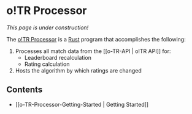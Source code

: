 # o!TR Processor

*This page is under construction!*

The [o!TR Processor](https://github.com/osu-tournament-rating/otr-processor) is a [Rust](https://www.rust-lang.org/) program that accomplishes the following:

1. Processes all match data from the [[o-TR-API | o!TR API]] for:
    * Leaderboard recalculation
    * Rating calculation
2. Hosts the algorithm by which ratings are changed

## Contents

 - [[o-TR-Processor-Getting-Started | Getting Started]]
